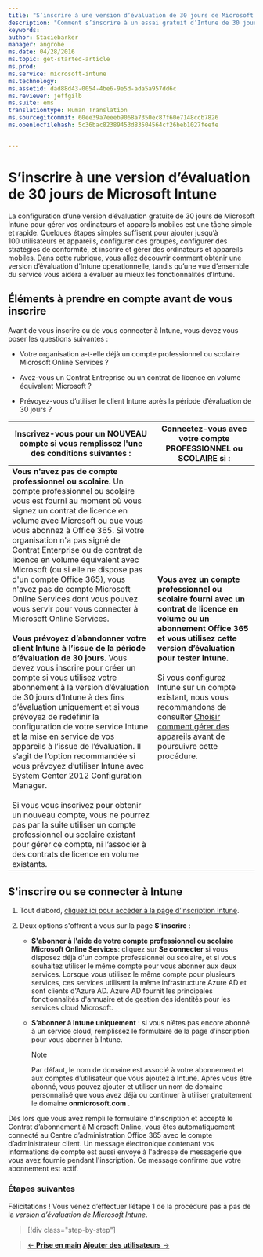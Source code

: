 ```yaml
---
title: "S’inscrire à une version d’évaluation de 30 jours de Microsoft Intune | Microsoft Intune"
description: "Comment s’inscrire à un essai gratuit d’Intune de 30 jours et éléments à prendre en compte avant de s’inscrire"
keywords: 
author: Staciebarker
manager: angrobe
ms.date: 04/28/2016
ms.topic: get-started-article
ms.prod: 
ms.service: microsoft-intune
ms.technology: 
ms.assetid: dad88d43-0054-4be6-9e5d-ada5a957dd6c
ms.reviewer: jeffgilb
ms.suite: ems
translationtype: Human Translation
ms.sourcegitcommit: 60ee39a7eeeb9068a7350ec87f60e7148ccb7826
ms.openlocfilehash: 5c36bac82389453d83504564cf26beb1027feefe


---
```


# S’inscrire à une version d’évaluation de 30 jours de Microsoft Intune

La configuration d’une version d’évaluation gratuite de 30 jours de Microsoft Intune pour gérer vos ordinateurs et appareils mobiles est une tâche simple et rapide. Quelques étapes simples suffisent pour ajouter jusqu’à 100 utilisateurs et appareils, configurer des groupes, configurer des stratégies de conformité, et inscrire et gérer des ordinateurs et appareils mobiles. Dans cette rubrique, vous allez découvrir comment obtenir une version d’évaluation d’Intune opérationnelle, tandis qu’une vue d’ensemble du service vous aidera à évaluer au mieux les fonctionnalités d’Intune.

## Éléments à prendre en compte avant de vous inscrire

Avant de vous inscrire ou de vous connecter à Intune, vous devez vous poser les questions suivantes :

-   Votre organisation a-t-elle déjà un compte professionnel ou scolaire Microsoft Online Services ?

-   Avez-vous un Contrat Entreprise ou un contrat de licence en volume équivalent Microsoft ?

-   Prévoyez-vous d’utiliser le client Intune après la période d’évaluation de 30 jours ?

|Inscrivez-vous pour un NOUVEAU compte si vous remplissez l'une des conditions suivantes :|Connectez-vous avec votre compte PROFESSIONNEL ou SCOLAIRE si :|
|-----------------------------------------------------------------|------------------------------------------------|
|**Vous n'avez pas de compte professionnel ou scolaire.** Un compte professionnel ou scolaire vous est fourni au moment où vous signez un contrat de licence en volume avec Microsoft ou que vous vous abonnez à Office 365. Si votre organisation n'a pas signé de Contrat Enterprise ou de contrat de licence en volume équivalent avec Microsoft (ou si elle ne dispose pas d'un compte Office 365), vous n'avez pas de compte Microsoft Online Services dont vous pouvez vous servir pour vous connecter à Microsoft Online Services.<br /><br />**Vous prévoyez d’abandonner votre client Intune à l’issue de la période d’évaluation de 30 jours.** Vous devez vous inscrire pour créer un compte si vous utilisez votre abonnement à la version d’évaluation de 30 jours d’Intune à des fins d’évaluation uniquement et si vous prévoyez de redéfinir la configuration de votre service Intune et la mise en service de vos appareils à l’issue de l’évaluation. Il s’agit de l’option recommandée si vous prévoyez d’utiliser Intune avec System Center 2012 Configuration Manager.<br /><br />Si vous vous inscrivez pour obtenir un nouveau compte, vous ne pourrez pas par la suite utiliser un compte professionnel ou scolaire existant pour gérer ce compte, ni l’associer à des contrats de licence en volume existants.|**Vous avez un compte professionnel ou scolaire fourni avec un contrat de licence en volume ou un abonnement Office 365 et vous utilisez cette version d’évaluation pour tester Intune.**<br /><br />Si vous configurez Intune sur un compte existant, nous vous recommandons de consulter [Choisir comment gérer des appareils](/intune/get-started/choose-how-to-manage-devices) avant de poursuivre cette procédure.|

## S'inscrire ou se connecter à Intune

1.  Tout d’abord, [cliquez ici pour accéder à la page d’inscription Intune](https://portal.office.com/Signup/Signup.aspx?OfferId=40BE278A-DFD1-470a-9EF7-9F2596EA7FF9&dl=INTUNE_A&ali=1#0%20).

2.  Deux options s'offrent à vous sur la page **S'inscrire** :

    -   **S'abonner à l'aide de votre compte professionnel ou scolaire Microsoft Online Services**: cliquez sur **Se connecter** si vous disposez déjà d'un compte professionnel ou scolaire, et si vous souhaitez utiliser le même compte pour vous abonner aux deux services. Lorsque vous utilisez le même compte pour plusieurs services, ces services utilisent la même infrastructure Azure AD et sont clients d'Azure AD. Azure AD fournit les principales fonctionnalités d'annuaire et de gestion des identités pour les services cloud Microsoft.

    -   **S’abonner à Intune uniquement** : si vous n’êtes pas encore abonné à un service cloud, remplissez le formulaire de la page d’inscription pour vous abonner à Intune.

        > [!NOTE]
        > Par défaut, le nom de domaine est associé à votre abonnement et aux comptes d’utilisateur que vous ajoutez à Intune. Après vous être abonné, vous pouvez ajouter et utiliser un nom de domaine personnalisé que vous avez déjà ou continuer à utiliser gratuitement le domaine **onmicrosoft.com** .

Dès lors que vous avez rempli le formulaire d’inscription et accepté le Contrat d’abonnement à Microsoft Online, vous êtes automatiquement connecté au Centre d’administration Office 365 avec le compte d’administrateur client. Un message électronique contenant vos informations de compte est aussi envoyé à l'adresse de messagerie que vous avez fournie pendant l'inscription. Ce message confirme que votre abonnement est actif.

### Étapes suivantes
Félicitations ! Vous venez d’effectuer l’étape 1 de la procédure pas à pas de la *version d’évaluation de Microsoft Intune*.

>[!div class="step-by-step"]

>[&larr; **Prise en main**](get-started-with-a-30-day-trial-of-microsoft-intune.md)     [**Ajouter des utilisateurs** &rarr;](get-started-with-a-30-day-trial-of-microsoft-intune-step-2.md)  



<!--HONumber=Jul16_HO4-->


